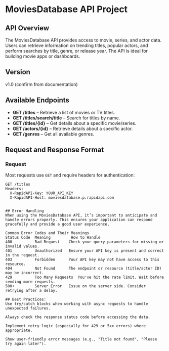  # MoviesDatabase API Project

## API Overview
The MoviesDatabase API provides access to movie, series, and actor data. Users can retrieve information on trending titles, popular actors, and perform searches by title, genre, or release year. The API is ideal for building movie apps or dashboards.

## Version
v1.0 (confirm from documentation)

## Available Endpoints

- **GET /titles** – Retrieve a list of movies or TV titles.
- **GET /titles/search/title** – Search for titles by name.
- **GET /titles/{id}** – Get details about a specific movie/series.
- **GET /actors/{id}** – Retrieve details about a specific actor.
- **GET /genres** – Get all available genres.

## Request and Response Format

### Request
Most requests use `GET` and require headers for authentication:
```http
GET /titles
Headers:
  X-RapidAPI-Key: YOUR_API_KEY
  X-RapidAPI-Host: moviesdatabase.p.rapidapi.com


## Error Handling
When using the MoviesDatabase API, it’s important to anticipate and handle errors properly. This ensures your application can respond gracefully and provide a good user experience.

Common Error Codes and Their Meanings
Status Code  Meaning         How to Handle
400          Bad Request    Check your query parameters for missing or invalid values.
401          Unauthorized   Ensure your API key is present and correct in the request.
403          Forbidden      Your API key may not have access to this resource.
404          Not Found      The endpoint or resource (title/actor ID) may be incorrect.
429          Too Many Requests  You've hit the rate limit. Wait before sending more requests.
500+         Server Error   Issue on the server side. Consider retrying after a delay.

## Best Practices:
Use try/catch blocks when working with async requests to handle unexpected failures.

Always check the response status code before accessing the data.

Implement retry logic (especially for 429 or 5xx errors) where appropriate.

Show user-friendly error messages (e.g., "Title not found", "Please try again later").